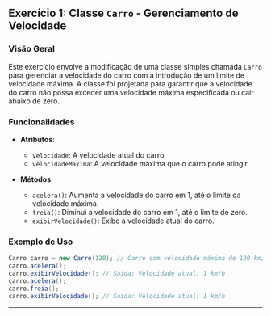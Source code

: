 ## Exercício 1: Classe `Carro` - Gerenciamento de Velocidade

### Visão Geral

Este exercício envolve a modificação de uma classe simples chamada `Carro` para gerenciar a velocidade do carro com a introdução de um limite de velocidade máxima. A classe foi projetada para garantir que a velocidade do carro não possa exceder uma velocidade máxima especificada ou cair abaixo de zero.

### Funcionalidades

- **Atributos**:

  - `velocidade`: A velocidade atual do carro.
  - `velocidadeMaxima`: A velocidade máxima que o carro pode atingir.

- **Métodos**:
  - `acelera()`: Aumenta a velocidade do carro em 1, até o limite da velocidade máxima.
  - `freia()`: Diminui a velocidade do carro em 1, até o limite de zero.
  - `exibirVelocidade()`: Exibe a velocidade atual do carro.

### Exemplo de Uso

```java
Carro carro = new Carro(120); // Carro com velocidade máxima de 120 km/h
carro.acelera();
carro.exibirVelocidade(); // Saída: Velocidade atual: 1 km/h
carro.acelera();
carro.freia();
carro.exibirVelocidade(); // Saída: Velocidade atual: 1 km/h
```

---

